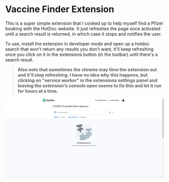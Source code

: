# Vaccine Finder Extension
This is a super simple extension that I cooked up to help myself find a Pfizer booking with the HotDoc website.
It just refreshes the page once activated until a search result is returned, in which case it stops and notifies the user.

To use, install the extension in developer mode and open up a hotdoc search that won't return any results you don't want, it'll keep refreshing once you click on it in the extensions button (in the toolbar) until there's a search result.

> **Also note that sometimes the chrome may time the extension out and it'll stop refreshing. I have no idea why this happens, but clicking on "service worker" in the extensions settings panel and leaving the extension's console open seems to fix this and let it run for hours at a time.**

![HotDoc Screenshot](hotdocScreenshot.png)
